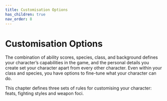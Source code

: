 ```yaml
---
title: Customisation Options
has_children: true
nav_order: 8
---
```


# Customisation Options
The combination of ability scores, species, class, and background defines your character’s capabilities in the game, and the personal details you create set your character apart from every other character. Even within your class and species, you have options to fine-tune what your character can do.

This chapter defines three sets of rules for customising your character: feats, fighting styles and weapon foci.
